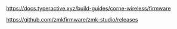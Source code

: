 https://docs.typeractive.xyz/build-guides/corne-wireless/firmware

https://github.com/zmkfirmware/zmk-studio/releases

